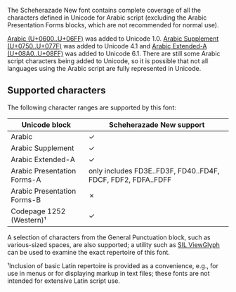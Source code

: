 
The Scheherazade New font contains complete coverage of all the characters defined in Unicode for Arabic script (excluding the Arabic Presentation Forms blocks, which are not recommended for normal use).  

[Arabic (U+0600..U+06FF)](http://www.unicode.org/charts/PDF/U0600.pdf) was added to Unicode 1.0. [Arabic Supplement (U+0750..U+077F)](http://www.unicode.org/charts/PDF/U0750.pdf) was added to Unicode 4.1 and [Arabic Extended-A (U+08A0..U+08FF)](http://www.unicode.org/charts/PDF/U08A0.pdf) was added to Unicode 6.1. There are still some Arabic script characters being added to Unicode, so it is possible that not all languages using the Arabic script are fully represented in Unicode. 

## Supported characters

The following character ranges are supported by this font:

Unicode block | Scheherazade New support
------------- | ---------------
Arabic 	| ✓
Arabic Supplement | ✓
Arabic Extended-A | ✓ 
Arabic Presentation Forms-A | only includes FD3E..FD3F, FD40..FD4F, FDCF, FDF2, FDFA..FDFF
Arabic Presentation Forms-B | ✗ 
Codepage 1252 (Western)¹ | ✓

A selection of characters from the General Punctuation block, such as various-sized spaces, are also supported; a utility such as <a href="http://scripts.sil.org/ViewGlyph_home">SIL ViewGlyph</a> can be used to examine the exact repertoire of this font.

¹Inclusion of basic Latin repertoire is provided as a convenience, e.g., for use in menus or for displaying markup in text files; these fonts are not intended for extensive Latin script use.

